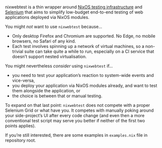 nixwebtest is a thin wrapper around
[NixOS testing infrastructure](https://nixos.org/manual/nixos/stable/index.html#sec-nixos-tests)
and
[Selenium](https://www.selenium.dev/)
that aims to simplify low-budget end-to-end testing of web applications
deployed via NixOS modules.

You might *not* want to use `nixwebtest` because…

  * Only desktop Firefox and Chromium are supported.  No Edge, no
    mobile browsers, no Safari of any kind.
  * Each test involves spinning up a network of virtual machines, so a
    non-trivial suite can take quite a while to run, especially on a
    CI service that doesn’t support nested virtualisation.

You might nevertheless *consider* using `nixwebtest` if…

  * you need to test your application’s reaction to system-wide events
    and vice-versa,
  * you deploy your application via NixOS modules already, and want to
    test them alongside the application, or
  * the choice is between that or manual testing.

To expand on that last point: `nixwebtest` does not compete with a
proper Selenium Grid or what have you.  It competes with manually
poking around your side-project’s UI after every code change (and even
then a more conventional test script may serve you better if neither
of the first two points applies).

If you’re still interested, there are some examples in `examples.nix`
file in repository root.

